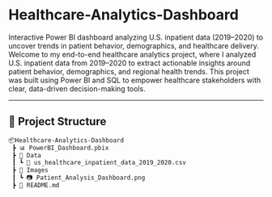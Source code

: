 # Healthcare-Analytics-Dashboard
Interactive Power BI dashboard analyzing U.S. inpatient data (2019–2020) to uncover trends in patient behavior, demographics, and healthcare delivery.
Welcome to my end-to-end healthcare analytics project, where I analyzed U.S. inpatient data from 2019–2020 to extract actionable insights around patient behavior, demographics, and regional health trends. This project was built using Power BI and SQL to empower healthcare stakeholders with clear, data-driven decision-making tools.

---

## 📁 Project Structure

```bash
📦Healthcare-Analytics-Dashboard
 ┣ 📊 PowerBI_Dashboard.pbix
 ┣ 📁 Data
 ┃ ┗ 📄 us_healthcare_inpatient_data_2019_2020.csv
 ┣ 📁 Images
 ┃ ┗ 📷 Patient_Analysis_Dashboard.png
 ┣ 📄 README.md
